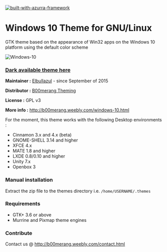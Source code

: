 [![built-with-azurra-framework](https://github.com/Elbullazul/Azurra_framework/raw/assets/azurra_framework_smaller.png)](https://github.com/Elbullazul/Azurra_framework)

# Windows 10 Theme for GNU/Linux

GTK theme based on the appearance of Win32 apps on the Windows 10 platform using the default color scheme

![Windows-10](http://b00merang.weebly.com/uploads/1/6/8/1/16813022/screenshot-2016-11-01-10-35-43_orig.png)

### [Dark available theme here](https://github.com/B00merang-Project/Windows-10-Dark) ###

**Maintainer :** [Elbullazul](https://github.com/Elbullazul) - since September of 2015

**Distributor :** [B00merang Theming](https://github.com/B00merang-Project)

**License :** GPL v3

**More info :** http://b00merang.weebly.com/windows-10.html

For the moment, this theme works with the following Desktop environments : 
- Cinnamon 3.x and 4.x (beta)
- GNOME-SHELL 3.14 and higher
- XFCE 4.x
- MATE 1.8 and higher
- LXDE 0.8/0.10 and higher
- Unity 7.x
- Openbox 3

### Manual installation

Extract the zip file to the themes directory i.e. `/home/USERNAME/.themes`

### Requirements

- GTK+ 3.6 or above
- Murrine and Pixmap theme engines

### Contribute

Contact us @ http://b00merang.weebly.com/contact.html
